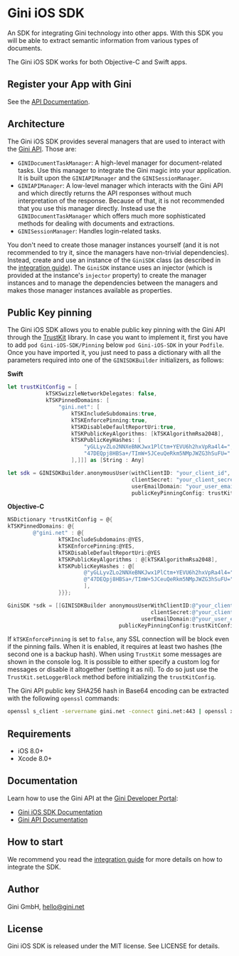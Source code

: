 # Gini iOS SDK

An SDK for integrating Gini technology into other apps. With this SDK you will be able to extract semantic information from various types of documents.

The Gini iOS SDK works for both Objective-C and Swift apps.

## Register your App with Gini

See the [API Documentation](http://developer.gini.net/gini-api/html/guides/oauth2.html#first-of-all-register-your-application-with-gini).

## Architecture

The Gini iOS SDK provides several managers that are used to interact with the
[Gini API](http://developer.gini.net/gini-api/html/index.html). Those are:

- `GINIDocumentTaskManager`: A high-level manager for document-related tasks. Use this manager to integrate the Gini
  magic into your application. It is built upon the `GINIAPIManager` and the `GINISessionManager`.
- `GINIAPIManager`: A low-level manager which interacts with the Gini API and which directly returns the API responses
  without much interpretation of the response. Because of that, it is not recommended that you use this manager
  directly. Instead use the `GINIDocumentTaskManager` which offers much more sophisticated methods for dealing with
  documents and extractions.
- `GINISessionManager`: Handles login-related tasks.

You don't need to create those manager instances yourself (and it is not recommended to try it, since the managers have
non-trivial dependencies). Instead, create and use an instance of the `GiniSDK` class (as
described in the [integration guide](http://developer.gini.net/gini-sdk-ios/docs/guides/getting-started.html)). The `GiniSDK` instance uses an injector (which
is provided at the instance's `injector` property) to create the manager instances and to manage the dependencies
between the managers and makes those manager instances available as properties.

## Public Key pinning
The Gini iOS SDK allows you to enable public key pinning with the Gini API through the [TrustKit](https://github.com/datatheorem/TrustKit/) library. In case you want to implement it, first you have to add `pod Gini-iOS-SDK/Pinning` below `pod Gini-iOS-SDK` in your `Podfile`. Once you have imported it, you just need to pass a dictionary with all the parameters required into one of the `GINISDKBuilder` initializers, as follows:

**Swift**
```swift
let trustKitConfig = [
            kTSKSwizzleNetworkDelegates: false,
            kTSKPinnedDomains: [
                "gini.net": [
                    kTSKIncludeSubdomains:true,
                    kTSKEnforcePinning:true,
                    kTSKDisableDefaultReportUri:true,
                    kTSKPublicKeyAlgorithms: [kTSKAlgorithmRsa2048],
                    kTSKPublicKeyHashes: [
                        "yGLLyvZLo2NNXeBNKJwx1PlCtm+YEVU6h2hxVpRa4l4=",
                        "47DEQpj8HBSa+/TImW+5JCeuQeRkm5NMpJWZG3hSuFU="
                    ],]]] as [String : Any]

let sdk = GINISDKBuilder.anonymousUser(withClientID: "your_client_id",
                                       clientSecret: "your_client_secret",
                                       userEmailDomain: "your_user_email_domain"
                                       publicKeyPinningConfig: trustKitConfig).build()

```

**Objective-C**

```objective-c
NSDictionary *trustKitConfig = @{
kTSKPinnedDomains: @{
        @"gini.net" : @{
                kTSKIncludeSubdomains:@YES,
                kTSKEnforcePinning:@YES,
                kTSKDisableDefaultReportUri:@YES
                kTSKPublicKeyAlgorithms : @[kTSKAlgorithmRsa2048],
                kTSKPublicKeyHashes : @[
                        @"yGLLyvZLo2NNXeBNKJwx1PlCtm+YEVU6h2hxVpRa4l4=",
                        @"47DEQpj8HBSa+/TImW+5JCeuQeRkm5NMpJWZG3hSuFU="
                        ],
                }}};

GiniSDK *sdk = [[GINISDKBuilder anonymousUserWithClientID:@"your_client_id"
                                             clientSecret:@"your_client_secret"
                                          userEmailDomain:@"your_user_email_domain"
                                   publicKeyPinningConfig:trustKitConfig] build];
```

If `kTSKEnforcePinning` is set to `false`, any SSL connection will be block even if the pinning fails. When it is enabled, it requires at least two hashes (the second one is a backup hash).
When using `TrustKit` some messages are shown in the console log. It is possible to either specify a custom log for messages or disable it altogether (setting it as nil). To do so just use the `TrustKit.setLoggerBlock` method before initializing the `trustKitConfig`.

The Gini API public key SHA256 hash in Base64 encoding can be extracted with the following `openssl` commands:
```bash
openssl s_client -servername gini.net -connect gini.net:443 | openssl x509 -pubkey -noout | openssl pkey -pubin -outform der | openssl dgst -sha256 -binary | openssl enc -base64
```

## Requirements
- iOS 8.0+
- Xcode 8.0+

## Documentation

Learn how to use the Gini API at the [Gini Developer Portal](http://developer.gini.net):

- [Gini iOS SDK Documentation](http://developer.gini.net/gini-sdk-ios/docs/)
- [Gini API Documentation](http://developer.gini.net/gini-api/)

## How to start

We recommend you read the [integration guide](http://developer.gini.net/gini-sdk-ios/docs/guides/getting-started.html) for more details on how to
integrate the SDK.

## Author

Gini GmbH, hello@gini.net

## License

Gini iOS SDK is released under the MIT license. See LICENSE for details.
